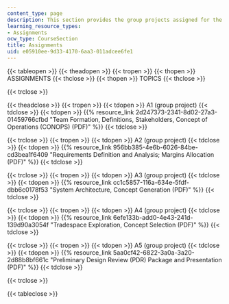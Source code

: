 ```yaml
---
content_type: page
description: This section provides the group projects assigned for the course.
learning_resource_types:
- Assignments
ocw_type: CourseSection
title: Assignments
uid: e05910ee-9d33-4170-6aa3-011adcee6fe1
---
```


{{< tableopen >}}
{{< theadopen >}}
{{< tropen >}}
{{< thopen >}}
ASSIGNMENTS
{{< thclose >}}
{{< thopen >}}
TOPICS
{{< thclose >}}

{{< trclose >}}

{{< theadclose >}}
{{< tropen >}}
{{< tdopen >}}
A1 (group project)
{{< tdclose >}}
{{< tdopen >}}
{{% resource_link 2d247373-2341-8d02-27a3-01459766cfbd "Team Formation, Definitions, Stakeholders, Concept of Operations (CONOPS) (PDF)" %}}
{{< tdclose >}}

{{< trclose >}}
{{< tropen >}}
{{< tdopen >}}
A2 (group project)
{{< tdclose >}}
{{< tdopen >}}
{{% resource_link 956bb385-4e6b-6026-84be-cd3bea1f6409 "Requirements Definition and Analysis; Margins Allocation (PDF)" %}}
{{< tdclose >}}

{{< trclose >}}
{{< tropen >}}
{{< tdopen >}}
A3 (group project)
{{< tdclose >}}
{{< tdopen >}}
{{% resource_link cc1c5857-116a-634e-5fdf-dbb6c0178f53 "System Architecture, Concept Generation (PDF)" %}}
{{< tdclose >}}

{{< trclose >}}
{{< tropen >}}
{{< tdopen >}}
A4 (group project)
{{< tdclose >}}
{{< tdopen >}}
{{% resource_link 6efe133b-add0-4e43-241d-139d90a3054f "Tradespace Exploration, Concept Selection (PDF)" %}}
{{< tdclose >}}

{{< trclose >}}
{{< tropen >}}
{{< tdopen >}}
A5 (group project)
{{< tdclose >}}
{{< tdopen >}}
{{% resource_link 5aa0cf42-6822-3a0a-3a20-2d88b8bf661c "Preliminary Design Review (PDR) Package and Presentation (PDF)" %}}
{{< tdclose >}}

{{< trclose >}}

{{< tableclose >}}